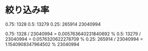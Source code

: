 
# 絞り込み率

0.75: 1328
0.5: 13279
0.25: 265914
23040994

0.75: 1328 / 23040994 = 0.005763640231840692 %
0.5: 13279 / 23040994 = 0.0576320622278709 %
0.25: 265914 / 23040994 = 1.1540908347964502 %
23040994
